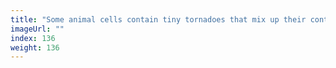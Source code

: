 ```yaml
---
title: "Some animal cells contain tiny tornadoes that mix up their contents"
imageUrl: ""
index: 136
weight: 136
---
```

